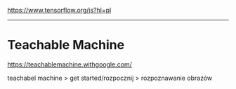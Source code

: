 https://www.tensorflow.org/js?hl=pl

-------
# Teachable Machine

https://teachablemachine.withgoogle.com/


teachabel machine > get started/rozpocznij > rozpoznawanie obrazów
















